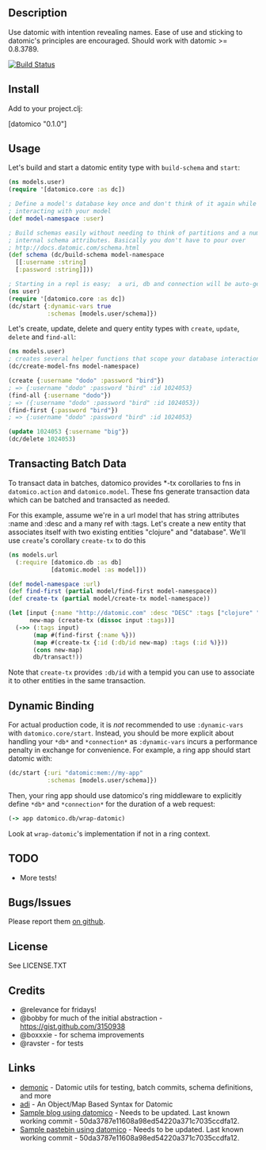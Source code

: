 ## Description

Use datomic with intention revealing names. Ease of use and sticking to datomic's principles are
encouraged. Should work with datomic >= 0.8.3789.

[![Build Status](https://travis-ci.org/cldwalker/datomico.png?branch=master)](https://travis-ci.org/cldwalker/datomico)

## Install

Add to your project.clj:

  [datomico "0.1.0"]

## Usage

Let's build and start a datomic entity type with `build-schema` and `start`:

```clojure
(ns models.user)
(require '[datomico.core :as dc])

; Define a model's database key once and don't think of it again while
; interacting with your model
(def model-namespace :user)

; Build schemas easily without needing to think of partitions and a number of
; internal schema attributes. Basically you don't have to pour over
; http://docs.datomic.com/schema.html
(def schema (dc/build-schema model-namespace
  [[:username :string]
  [:password :string]]))

; Starting in a repl is easy;  a uri, db and connection will be auto-generated
(ns user)
(require '[datomico.core :as dc])
(dc/start {:dynamic-vars true
           :schemas [models.user/schema]})
```

Let's create, update, delete and query entity types with `create`, `update`, `delete` and `find-all`:

```clojure
(ns models.user)
; creates several helper functions that scope your database interaction to the model.
(dc/create-model-fns model-namespace)

(create {:username "dodo" :password "bird"})
; => {:username "dodo" :password "bird" :id 1024053}
(find-all {:username "dodo"})
; => ({:username "dodo" :password "bird" :id 1024053})
(find-first {:password "bird"})
; => {:username "dodo" :password "bird" :id 1024053}

(update 1024053 {:username "big"})
(dc/delete 1024053)
```

## Transacting Batch Data

To transact data in batches, datomico provides *-tx corollaries to fns in `datomico.action` and
`datomico.model`. These fns generate transaction data which can be batched and transacted as needed.

For this example, assume we're in a url model that has string attributes :name and :desc and a many ref with :tags.
Let's create a new entity that associates itself with two existing entities "clojure" and "database". We'll use
`create`'s corollary `create-tx` to do this

```clojure
(ns models.url
  (:require [datomico.db :as db]
            [datomic.model :as model]))

(def model-namespace :url)
(def find-first (partial model/find-first model-namespace))
(def create-tx (partial model/create-tx model-namespace))

(let [input {:name "http://datomic.com" :desc "DESC" :tags ["clojure" "database"]}
      new-map (create-tx (dissoc input :tags))]
  (->> (:tags input)
       (map #(find-first {:name %}))
       (map #(create-tx {:id (:db/id new-map) :tags (:id %)}))
       (cons new-map)
       db/transact!))
```

Note that `create-tx` provides `:db/id` with a tempid you can use to associate it to other entities
in the same transaction.

## Dynamic Binding

For actual production code, it is *not* recommended to use `:dynamic-vars` with
`datomico.core/start`. Instead, you should be more explicit about handling your `*db*` and
`*connection*` as `:dynamic-vars` incurs a performance penalty in exchange for convenience. For
example, a ring app should start datomic with:

```clojure
(dc/start {:uri "datomic:mem://my-app"
           :schemas [models.user/schema]})
```

Then, your ring app should use datomico's ring middleware to
explicitly define `*db*` and `*connection*` for the duration of a web request:

```clojure
(-> app datomico.db/wrap-datomic)
```

Look at `wrap-datomic`'s implementation if not in a ring context.

## TODO
* More tests!

## Bugs/Issues

Please report them [on github](http://github.com/cldwalker/datomico/issues).

## License

See LICENSE.TXT

## Credits
* @relevance for fridays!
* @bobby for much of the initial abstraction - https://gist.github.com/3150938
* @boxxxie - for schema improvements
* @ravster - for tests

## Links
* [demonic](https://github.com/zololabs/demonic) - Datomic utils for testing, batch commits, schema definitions, and more
* [adi](https://github.com/zcaudate/adi) - An Object/Map Based Syntax for Datomic
* [Sample blog using datomico](https://github.com/cldwalker/datomic-noir-blog) - Needs to be
  updated. Last known working commit - 50da3787e11608a98ed54220a371c7035ccdfa12.
* [Sample pastebin using datomico](https://github.com/cldwalker/datomic-refheap) - Needs to be
  updated. Last known working commit - 50da3787e11608a98ed54220a371c7035ccdfa12.
